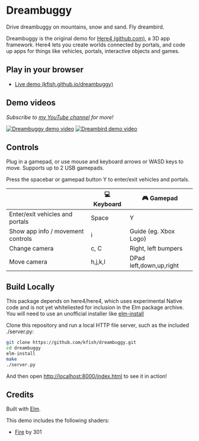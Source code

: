 # Dreambuggy

Drive dreambuggy on mountains, snow and sand. Fly dreambird.

Dreambuggy is the original demo for [Here4 (github.com)](https://www.github.com/here4/here4), a 3D app framework.
Here4 lets you create worlds connected by portals, and code up apps for things like
vehicles, portals, interactive objects and games.

## Play in your browser

 * [Live demo (kfish.github.io/dreambuggy)][demo]

[demo]: http://kfish.github.io/dreambuggy/

## Demo videos

_Subscribe to [my YouTube channel](https://www.youtube.com/channel/UCyjxiIzul2SBjRTEGi9CZ3A "Conrad Parker's YouTube channel") for more!_

[![Dreambuggy demo video](http://img.youtube.com/vi/RDFuTzPQ3Sc/0.jpg)](http://www.youtube.com/watch?v=RDFuTzPQ3Sc "Play on YouTube")
[![Dreambird demo video](http://img.youtube.com/vi/kW4eseUG9b4/0.jpg)](http://www.youtube.com/watch?v=kW4eseUG9b4 "Play on YouTube")

## Controls

Plug in a gamepad, or use mouse and keyboard arrows or WASD keys to move.
Supports up to 2 USB gamepads.

Press the spacebar or gamepad button Y to enter/exit vehicles and portals.

|    | :computer: Keyboard | :video_game: Gamepad |
|---|---|---|
| Enter/exit vehicles and portals | Space | Y |
| Show app info / movement controls | i | Guide (eg. Xbox Logo) |
| Change camera | c, C | Right, left bumpers |
| Move camera | h,j,k,l | DPad left,down,up,right |

## Build Locally

This package depends on here4/here4,
which uses experimental Native code and is not yet
whiteliested for inclusion in the Elm package archive.
You will need to use an unofficial installer like
[elm-install](https://github.com/gdotdesign/elm-github-install)

Clone this repository and run a local HTTP file server,
such as the included ./server.py:

```bash
git clone https://github.com/kfish/dreambuggy.git
cd dreambuggy
elm-install
make
./server.py
```

And then open [http://localhost:8000/index.html](http://localhost:8000/index.html) to see it in action!

## Credits

Built with [Elm](http://elm-lang.org/).

This demo includes the following shaders:

  * [Fire](https://www.shadertoy.com/view/Xsl3zN) by 301
